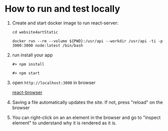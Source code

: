 # How to run and test locally
1. Create and start docker image to run react-server:

	`cd website4artStatic`
	
    `docker run --rm --volume ${PWD}:/usr/api --workdir /usr/api -ti -p 3000:3000 node:latest /bin/bash`
2. run install your app

    `#> npm install`

    `#> npm start`
3. open `http://localhost:3000` in browser

    [react-browser](http://localhost:3000)

4. Saving a file automatically updates the site. If not, press "reload" on the browser
5. You can right-click on an an element in the browser and go to "inspect element" to understand why it is rendered as it is.
